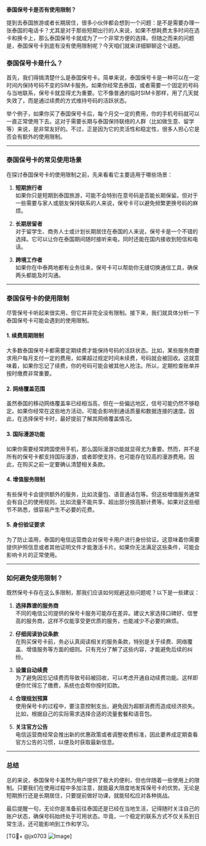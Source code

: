 **泰国保号卡是否有使用限制？**

提到去泰国旅游或者长期居住，很多小伙伴都会想到一个问题：是不是需要办理一张泰国的电话卡？尤其是对于那些短期出行的人来说，如果不想耗费太多时间在选卡和换卡上，那么泰国保号卡就成为了一个非常方便的选择。但随之而来的问题是，泰国保号卡到底有没有使用限制呢？今天咱们就来详细聊聊这个话题。

### 泰国保号卡是什么？

首先，我们得搞清楚什么是泰国保号卡。简单来说，泰国保号卡是一种可以在一定时间内保持号码不变的SIM卡服务。如果你经常去泰国，或者需要一个固定的号码与当地联系，保号卡就显得尤为重要。它不像普通的临时SIM卡那样，用了几天就失效了，而是通过续费的方式维持号码的活跃状态。

举个例子，如果你买了泰国保号卡后，每个月交一定的费用，你的手机号码就可以一直正常使用下去。这对于需要长期与泰国保持联络的人群（比如做生意、留学等）来说，是非常友好的。不过，正是因为它的灵活性和稳定性，很多人担心它是否会有额外的使用限制。

---

### 泰国保号卡的常见使用场景

在探讨泰国保号卡的使用限制之前，先来看看它主要适用于哪些场景：

1. **短期旅行者**  
   如果你只是短期到泰国旅游，可能不会特别在意号码是否能长期保留。但对于一些需要与家人或朋友保持联系的人来说，保号卡可以避免频繁更换号码的麻烦。

2. **长期居留者**  
   对于留学生、商务人士或计划长期居住在泰国的人来说，保号卡是一个不错的选择。它可以让你在泰国期间随时接听来电，同时还能在国内接收到短信和电话。

3. **跨境工作者**  
   如果你在中泰两地都有业务往来，保号卡可以帮助你无缝切换通信工具，确保两头都能及时沟通。

---

### 泰国保号卡的使用限制

尽管保号卡听起来很实用，但它并非完全没有限制。接下来，我们就具体分析一下泰国保号卡可能会遇到的使用限制。

#### 1. 续费周期限制  
大多数泰国保号卡都需要定期续费才能保持号码的活跃状态。比如，某些服务商要求用户每月支付一定的费用，如果超过规定时间未续费，号码就会被回收。这就意味着，如果你忘记了续费，你的号码可能会被其他人抢注。所以，定期检查账单并按时缴费非常重要。

#### 2. 网络覆盖范围  
虽然泰国的移动网络覆盖率已经相当高，但在一些偏远地区，信号可能仍然不够稳定。如果你经常在这些地方活动，可能会影响到通话质量和数据连接的速度。因此，在选择保号卡时，最好提前了解其网络覆盖情况。

#### 3. 国际漫游功能  
如果你需要经常跨国使用手机，那么国际漫游功能就显得尤为重要。然而，并不是所有的保号卡都支持国际漫游，或者即使支持，也可能存在较高的漫游费用。因此，在购买之前一定要确认清楚相关条款。

#### 4. 增值服务限制  
有些保号卡会提供额外的服务，比如流量包、语音通话包等。但这些增值服务通常会有自己的使用规则，比如流量不能共享、超出部分按高额计费等。如果对这些细节不熟悉，很容易产生不必要的花费。

#### 5. 身份验证要求  
为了防止滥用，泰国的电信运营商会对保号卡用户进行身份验证。这意味着你需要提供护照信息或者其他证明文件才能激活卡片。如果你无法满足这些条件，可能会影响卡片的正常使用。

---

### 如何避免使用限制？

既然保号卡存在这么多限制，那我们应该如何规避这些问题呢？以下是一些建议：

1. **选择靠谱的服务商**  
   不同的电信公司提供的保号卡服务可能存在差异。建议大家选择口碑好、信誉高的服务商，这样不仅能享受更优质的服务，也能减少不必要的麻烦。

2. **仔细阅读协议条款**  
   在购买保号卡前，务必认真阅读相关的服务条款，特别是关于续费、网络覆盖、增值服务等方面的细则。只有充分了解了这些内容，才能避免后续的纠纷。

3. **设置自动续费**  
   为了避免因忘记续费而导致号码被回收，可以考虑开通自动续费功能。这样即便你忙得忘了缴费，系统也会帮你按时扣款。

4. **合理规划预算**  
   使用保号卡的过程中，要注意控制支出，避免因为超额消费而造成经济损失。比如，根据自己的实际需求选择合适的流量套餐和语音包。

5. **关注官方公告**  
   电信运营商经常会推出新的优惠政策或者调整收费标准，因此要养成定期查看官方公告的习惯，以便及时获取最新信息。

---

### 总结

总的来说，泰国保号卡虽然为用户提供了极大的便利，但也伴随着一些使用上的限制。只要我们在使用过程中多加注意，就能最大限度地发挥保号卡的优势。无论是短期旅行还是长期居住，只要提前做好功课，就能轻松应对各种挑战。

最后提醒一句，无论你是准备前往泰国还是已经在当地生活，记得随时关注自己的账户状态，确保号码始终处于可用状态。毕竟，一个稳定的联系方式不仅关系到日常生活，还可能影响到工作和学习。

[TG💪+ @jx0703 ![Image](https://github.com/user-attachments/assets/dbca1d08-cadb-493c-b0ec-ad6f7a83f270)]